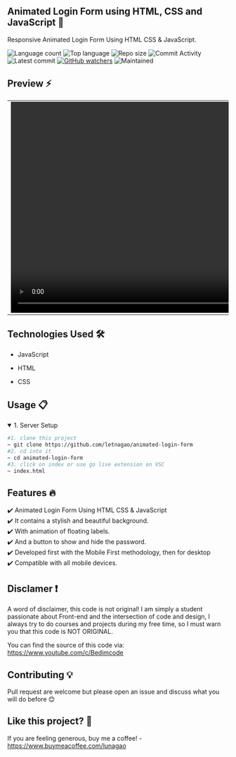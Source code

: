 ## Animated Login Form using HTML, CSS and JavaScript 🎯
Responsive Animated Login Form Using HTML CSS & JavaScript.

![Language count](https://img.shields.io/github/languages/count/letnagao/wolf-portfolio?color=green)
![Top language](https://img.shields.io/github/languages/top/letnagao/wolf-portfolio?color=ff69b4)
![Repo size](https://img.shields.io/github/repo-size/letnagao/wolf-portfolio?color=yellow)
![Commit Activity](https://img.shields.io/github/commit-activity/y/letnagao/wolf-portfolio?color=blue)
![Latest commit](https://img.shields.io/github/last-commit/letnagao/wolf-portfolio?color=red)
[![GitHub watchers](https://img.shields.io/github/watchers/letnagao/wolf-portfolio?logo=GitHub)](https://github.com/letnagao/wolf-portfolio/watchers)
![Maintained](https://img.shields.io/maintenance/yes/9999)
 
</ul><h2> Preview ⚡️</h2>
<table align="center">
  <tr>
    <td><video src="https://user-images.githubusercontent.com/99754900/227738162-607c5bad-7992-4865-a6e6-062166a33ce5.mp4" src="" width=895 height=480></td>
  </tr>
</table>

</ul><h2>Technologies Used 🛠️</h2>
<ul>
<li>JavaScript</li>
</ul><ul>
<li>HTML</li>
</ul><ul>
<li>CSS</li>
</ul><ul>
  
</ul><h2>Usage 📋</h2>
<details open>
<summary>1. Server Setup</summary>

```bash
#1. clone this project
~ git clone https://github.com/letnagao/animated-login-form
#2. cd into it
~ cd animated-login-form
#3. click on index or use go live extension on VSC
~ index.html
```

</details>

## Features 🔥
✔️ Animated Login Form Using HTML CSS & JavaScript <br /> 
✔️ It contains a stylish and beautiful background. <br /> 
✔️ With animation of floating labels. <br /> 
✔️ And a button to show and hide the password. <br /> 
✔️ Developed first with the Mobile First methodology, then for desktop <br /> 
✔️ Compatible with all mobile devices. <br /> 

## Disclamer ❗️
A word of disclaimer, this code is not original! 
I am simply a student passionate about Front-end and the intersection of code and design, I always try to do courses and projects during my free time, so I must warn you that this code is NOT ORIGINAL.

You can find the source of this code via: https://www.youtube.com/c/Bedimcode

## Contributing 💡
Pull request are welcome but please open an issue and discuss what you will do before 😊

## Like this project? 💖

If you are feeling generous, buy me a coffee! - https://www.buymeacoffee.com/lunagao

